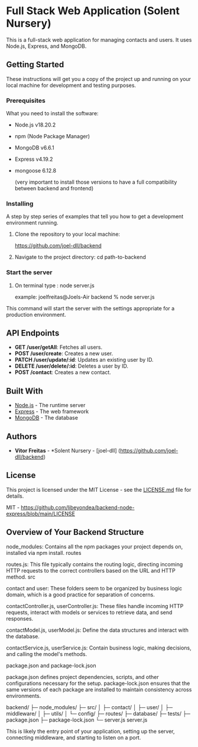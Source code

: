 # Full Stack Web Application (Solent Nursery)

This is a full-stack web application for managing contacts and users. It uses Node.js, Express, and MongoDB.

## Getting Started

These instructions will get you a copy of the project up and running on your local machine for development and testing purposes.

### Prerequisites

What you need to install the software:

- Node.js v18.20.2
- npm (Node Package Manager)
- MongoDB v6.6.1
- Express v4.19.2
- mongoose 6.12.8

  (very important to install those versions to have a full compatibility between backend and frontend)

### Installing

A step by step series of examples that tell you how to get a development environment running.

1. Clone the repository to your local machine:

   https://github.com/joel-dll/backend

2. Navigate to the project directory:
   cd path-to-backend

### Start the server

1. On terminal type : node server.js

   example: joelfreitas@Joels-Air backend % node server.js

This command will start the server with the settings appropriate for a production environment.

## API Endpoints

- **GET /user/getAll**: Fetches all users.
- **POST /user/create**: Creates a new user.
- **PATCH /user/update/:id**: Updates an existing user by ID.
- **DELETE /user/delete/:id**: Deletes a user by ID.
- **POST /contact**: Creates a new contact.

## Built With

* [Node.js](https://nodejs.org/) - The runtime server
* [Express](https://expressjs.com/) - The web framework
* [MongoDB](https://www.mongodb.com/) - The database

## Authors

* **Vitor Freitas** - *Solent Nursery - [joel-dll] (https://github.com/joel-dll/backend)

## License

This project is licensed under the MIT License - see the [LICENSE.md](LICENSE.md) file for details.

   MIT - https://github.com/libeyondea/backend-node-express/blob/main/LICENSE

## Overview of Your Backend Structure

node_modules: Contains all the npm packages your project depends on, installed via npm install.
routes

routes.js: This file typically contains the routing logic, directing incoming HTTP requests to the correct controllers based on the URL and HTTP method.
src

contact and user: These folders seem to be organized by business logic domain, which is a good practice for separation of concerns.

contactController.js, userController.js: These files handle incoming HTTP requests, interact with models or services to retrieve data, and send responses.

contactModel.js, userModel.js: Define the data structures and interact with the database.

contactService.js, userService.js: Contain business logic, making decisions, and calling the model's methods.

package.json and package-lock.json

package.json defines project dependencies, scripts, and other configurations necessary for the setup.
package-lock.json ensures that the same versions of each package are installed to maintain consistency across environments.

backend/
├─ node_modules/
├─ src/
│  ├─ contact/
│  ├─ user/
│  ├─ middleware/
│  ├─ utils/
│  └─ config/
├─ routes/
├─ database/
├─ tests/
├─ package.json
├─ package-lock.json
└─ server.js
server.js

This is likely the entry point of your application, setting up the server, connecting middleware, and starting to listen on a port.


